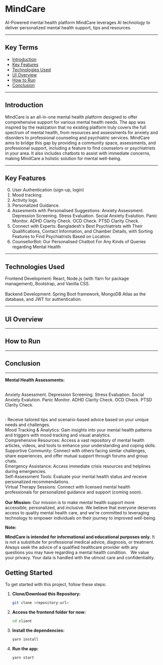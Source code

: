 # MindCare
AI-Powered mental health platform MindCare leverages AI technology to deliver personalized mental health support, tips and resources.

___


## Key Terms
- [Introduction](#introduction)
- [Key Features](#key-features)
- [Technologies Used](#technologies-used)
- [UI Overview](#ui-overview)
- [How to Run](#how-to-run)
- [Conclusion](#conclusion)



___


## Introduction

MindCare is an all-in-one mental health platform designed to offer comprehensive support for various mental health needs. 
The app was inspired by the realization that no existing platform truly covers the full spectrum of mental health, 
from resources and assessments for anxiety and disorders to professional counseling and psychiatric services. 
MindCare aims to bridge this gap by providing a community space, assessments, and professional support, 
including a feature to find counselors or psychiatrists in your area. It also includes chatbots to assist with immediate concerns, 
making MindCare a holistic solution for mental well-being.


___


## Key Features

0. User Authentication (sign-up, login)
1. Mood tracking.
2. Activity logs. 
3. Personalized Guidance.
4. Assesments with Personalised Suggestions: Anxiety Assessment. Depression Screening. Stress Evaluation. Social Anxiety Evalution. Panic Monitor. ADHD Clarity Check. OCD Check. PTSD Clarity Check.
5. Connect with Experts: Bangladesh's Best Psychiatrists with Their Qualifications, Contact Information, and Chamber Details, with Sorting Features to Find Psychiatrists Based on Location.
6. CounsellorBot: Our Personalised Chatbot For Any Kinds of Queries regarding Mental Health


___


## Technologies Used


Frontend Development: React, Node.js (with Yarn for package management), Bootstrap, and Vanilla CSS.<br><br>
Backend Development: Spring Boot framework, MongoDB Atlas as the database, and JWT for authentication.


___



## UI Overview


___


## How to Run



___



## Conclusion


___



**Mental Health Assessments:** <br> <br>

Anxiety Assessment. Depression Screening. Stress Evaluation. Social Anxiety Evalution. Panic Monitor. ADHD Clarity Check. OCD Check. PTSD Clarity Check. <br> <br>

: Receive tailored tips and scenario-based advice based on your unique needs and challenges.<br>
Mood Tracking & Analytics: Gain insights into your mental health patterns and triggers with mood tracking and visual analytics.<br>
Comprehensive Resources: Access a vast repository of mental health articles, videos, and tools to enhance your understanding and coping skills.<br>
Supportive Community: Connect with others facing similar challenges, share experiences, and offer mutual support through forums and group chats.<br>
Emergency Assistance: Access immediate crisis resources and helplines during emergencies.<br>
Self-Assessment Tools: Evaluate your mental health status and receive personalized recommendations.<br>
Virtual Therapy Sessions: Connect with licensed mental health professionals for personalized guidance and support (coming soon).<br>
<br>
**Our Mission:**
Our mission is to make mental health support more accessible, personalized, and inclusive. We believe that everyone deserves access to quality mental health care, and we're committed to leveraging technology to empower individuals on their journey to improved well-being.

**Note:**

**MindCare is intended for informational and educational purposes only.** It is not a substitute for professional medical advice, diagnosis, or treatment. Always seek the advice of a qualified healthcare provider with any questions you may have regarding a mental health condition.   
We value your privacy. Your data is handled with the utmost care and confidentiality.

## Getting Started

To get started with this project, follow these steps:

1. **Clone/Download this Repository:**
   ```bash
   git clone <repository-url>

2. **Access the frontend folder for now:**

    ```bash
   cd client

3. **Install the dependencies:**

    ```bash
   yarn install

4. **Run the app:**

    ```bash
    yarn start
